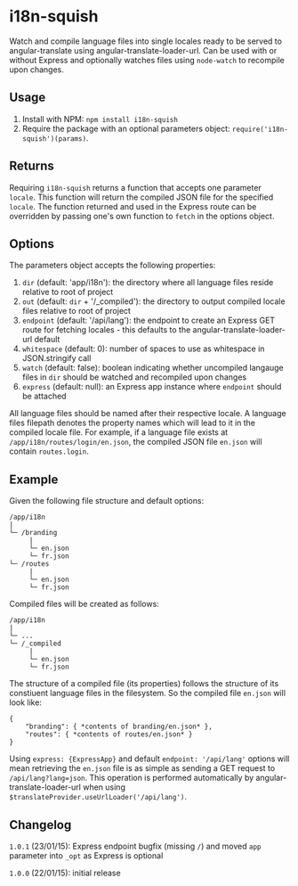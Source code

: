 # i18n-squish

Watch and compile language files into single locales ready to be served to angular-translate using angular-translate-loader-url. Can be used with or without Express and optionally watches files using `node-watch` to recompile upon changes.

## Usage

1. Install with NPM: `npm install i18n-squish`
2. Require the package with an optional parameters object: `require('i18n-squish')(params)`.

## Returns

Requiring `i18n-squish` returns a function that accepts one parameter `locale`. This function will return the compiled JSON file for the specified `locale`. The function returned and used in the Express route can be overridden by passing one's own function to `fetch` in the options object.

## Options

The parameters object accepts the following properties:

1. `dir` (default: 'app/i18n'): the directory where all language files reside relative to root of project
2. `out` (default: `dir` + '/_compiled'): the directory to output compiled locale files relative to root of project
3. `endpoint` (default: '/api/lang'): the endpoint to create an Express GET route for fetching locales - this defaults to the angular-translate-loader-url default
4. `whitespace` (default: 0): number of spaces to use as whitespace in JSON.stringify call
5. `watch` (default: false): boolean indicating whether uncompiled langauge files in `dir` should be watched and recompiled upon changes
6. `express` (default: null): an Express app instance where `endpoint` should be attached

All language files should be named after their respective locale.
A language files filepath denotes the property names which will lead to it in the compiled locale file. For example, if a language file exists at `/app/i18n/routes/login/en.json`, the compiled JSON file `en.json` will contain `routes.login`.

## Example

Given the following file structure and default options:

    /app/i18n
    |
    └─ /branding
         |
         └─ en.json
         └─ fr.json
    └─ /routes
         |
         └─ en.json
         └─ fr.json
    
Compiled files will be created as follows:

    /app/i18n
    |
    └─ ... 
    └─ /_compiled
         |
         └─ en.json
         └─ fr.json
         
The structure of a compiled file (its properties) follows the structure of its constiuent language files in the filesystem. So the compiled file `en.json` will look like:

    {
        "branding": { *contents of branding/en.json* },
        "routes": { *contents of routes/en.json* }
    }

Using `express: {ExpressApp}` and default `endpoint: '/api/lang'` options will mean retrieving the `en.json` file is as simple as sending a GET request to `/api/lang?lang=json`. This operation is performed automatically by angular-translate-loader-url when using `$translateProvider.useUrlLoader('/api/lang')`.

## Changelog

`1.0.1` (23/01/15): Express endpoint bugfix (missing `/`) and moved `app` parameter into `_opt` as Express is optional

`1.0.0` (22/01/15): initial release
